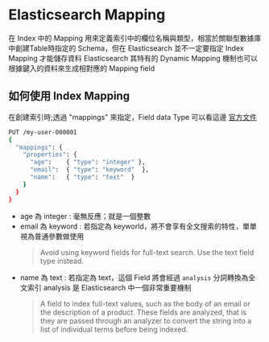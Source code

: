 # Elasticsearch Mapping

在 Index 中的 Mapping 用來定義索引中的欄位名稱與類型，相當於關聯型數據庫中創建Table時指定的 Schema，但在 Elasticsearch 並不一定要指定 Index Mapping 才能儲存資料 Elasticsearch 其特有的 Dynamic Mapping 機制也可以根據鍵入的資料來生成相對應的 Mapping field

## 如何使用 Index Mapping

在創建索引時;透過 "mappings" 來指定，Field data Type 可以看這邊 [官方文件](https://www.elastic.co/guide/en/elasticsearch/reference/current/mapping-types.html)

```sh
PUT /my-user-000001
{
  "mappings": {
    "properties": {
      "age":    { "type": "integer" },  
      "email":  { "type": "keyword"  }, 
      "name":   { "type": "text"  }     
    }
  }
}
```

* age 為 integer : 毫無反應；就是一個整數
* email 為 keyword : 若指定為 keyworld，將不會享有全文搜索的特性，單單視為普通參數做使用
    >Avoid using keyword fields for full-text search. Use the text field type instead.
* name 為 text : 若指定為 text，這個 Field 將會經過 `analysis` 分詞轉換為全文索引 analysis 是 Elasticsearch 中一個非常重要機制
    > A field to index full-text values, such as the body of an email or the description of a product. These fields are analyzed, that is they are passed through an analyzer to convert the string into a list of individual terms before being indexed.

